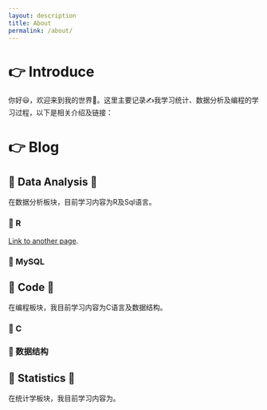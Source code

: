 ```yaml
---
layout: description
title: About
permalink: /about/
---
```


# 👉 Introduce
你好😃，欢迎来到我的世界🙌。这里主要记录✍我学习统计、数据分析及编程的学习过程，以下是相关介绍及链接：

# 👉 Blog

## 🔗 Data Analysis 🔗

在数据分析板块，目前学习内容为R及Sql语言。

### 📌 R
[Link to another page](./another-page.html).

### 📌 MySQL

## 🔗 Code 🔗
在编程板块，我目前学习内容为C语言及数据结构。

### 📌 C

### 📌 数据结构

## 🔗 Statistics 🔗
在统计学板块，我目前学习内容为。


